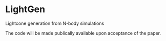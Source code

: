 # LightGen
Lightcone generation from N-body simulations

The code will be made publically available upon acceptance of the paper.
